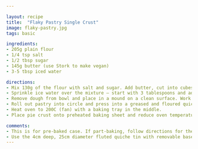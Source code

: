 ```yaml
---

layout: recipe
title:  "Flaky Pastry Single Crust"
image: flaky-pastry.jpg
tags: basic

ingredients:
- 205g plain flour
- 1/4 tsp salt
- 1/2 tbsp sugar
- 145g butter (use Stork to make vegan)
- 3-5 tbsp iced water

directions:
- Mix 130g of the flour with salt and sugar. Add butter, cut into cubes. Rub flour and butter together to make a breadcrumby mixture. Add the remaining 75g of flour and mix together lightly (dough should look crumbly with pea-sized pieces).
- Sprinkle ice water over the mixture — start with 3 tablespoons and add from there. Using a rubber spatula, press the dough into itself. The crumbs should begin to form larger clusters. If you pinch some of the dough and it holds together, it’s ready. If the dough falls apart, add 1-2 more tablespoon of water and continue to press until dough comes together.
- Remove dough from bowl and place in a mound on a clean surface. Work the dough just enough to form a ball, then shape into a disc. Wrap disc with plastic wrap and refrigerate at least 1 hour, and up to 2 days. You can also freeze it for up to 3 months (just thaw it overnight in the fridge before using).
- Roll out pastry into circle and press into a greased and floured quiche tin. Pierce the bottom with a fork to prevent air bubbles. Add parchment and baking beads. Refrigerate for at least 30 minutes or freeze for 10 minutes.
- Heat oven to 200C (fan) with a baking tray in the middle.
- Place pie crust onto preheated baking sheet and reduce oven temperature to 180C. Bake 20 to 30 minutes or until the crust is golden. Remove baking beads, brush with egg wash or plant milk, then bake another 5 mins. Cool completely before adding filling.

comments: 
- This is for pre-baked case. If part-baking, follow directions for the recipe you are making.
- Use the 4cm deep, 25cm diameter fluted quiche tin with removable base.
---
```

